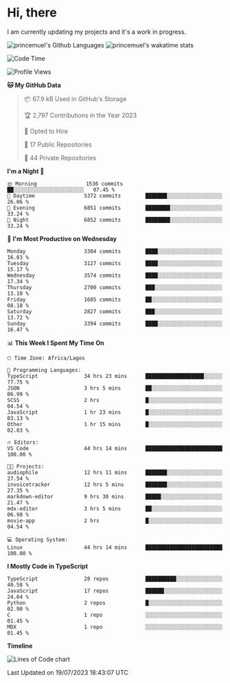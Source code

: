 # Hi, there

I am currently updating my projects and it's a work in progress.

![princemuel's Github Languages](https://github-readme-stats.vercel.app/api/top-langs/?username=princemuel&text_color=586069&layout=compact&hide_border=true&title_color=0366d6&count_private=true&include_all_commits=true&theme=tokyonight&show_icons=true)
![princemuel's wakatime stats](https://github-readme-stats.vercel.app/api/wakatime?username=princemuel&text_color=586069&layout=compact&hide_border=true&title_color=0366d6&count_private=true&include_all_commits=true&theme=tokyonight&show_icons=true)

<!--START_SECTION:waka-->
![Code Time](http://img.shields.io/badge/Code%20Time-2%2C660%20hrs%2044%20mins-blue)

![Profile Views](http://img.shields.io/badge/Profile%20Views-23-blue)

**🐱 My GitHub Data** 

> 📦 67.9 kB Used in GitHub's Storage 
 > 
> 🏆 2,797 Contributions in the Year 2023
 > 
> 💼 Opted to Hire
 > 
> 📜 17 Public Repositories 
 > 
> 🔑 44 Private Repositories 
 > 
**I'm a Night 🦉** 

```text
🌞 Morning                1536 commits        ██░░░░░░░░░░░░░░░░░░░░░░░   07.45 % 
🌆 Daytime                5372 commits        ███████░░░░░░░░░░░░░░░░░░   26.06 % 
🌃 Evening                6851 commits        ████████░░░░░░░░░░░░░░░░░   33.24 % 
🌙 Night                  6852 commits        ████████░░░░░░░░░░░░░░░░░   33.24 % 
```
📅 **I'm Most Productive on Wednesday** 

```text
Monday                   3304 commits        ████░░░░░░░░░░░░░░░░░░░░░   16.03 % 
Tuesday                  3127 commits        ████░░░░░░░░░░░░░░░░░░░░░   15.17 % 
Wednesday                3574 commits        ████░░░░░░░░░░░░░░░░░░░░░   17.34 % 
Thursday                 2700 commits        ███░░░░░░░░░░░░░░░░░░░░░░   13.10 % 
Friday                   1685 commits        ██░░░░░░░░░░░░░░░░░░░░░░░   08.18 % 
Saturday                 2827 commits        ███░░░░░░░░░░░░░░░░░░░░░░   13.72 % 
Sunday                   3394 commits        ████░░░░░░░░░░░░░░░░░░░░░   16.47 % 
```


📊 **This Week I Spent My Time On** 

```text
🕑︎ Time Zone: Africa/Lagos

💬 Programming Languages: 
TypeScript               34 hrs 23 mins      ███████████████████░░░░░░   77.75 % 
JSON                     3 hrs 5 mins        ██░░░░░░░░░░░░░░░░░░░░░░░   06.99 % 
SCSS                     2 hrs               █░░░░░░░░░░░░░░░░░░░░░░░░   04.54 % 
JavaScript               1 hr 23 mins        █░░░░░░░░░░░░░░░░░░░░░░░░   03.13 % 
Other                    1 hr 15 mins        █░░░░░░░░░░░░░░░░░░░░░░░░   02.83 % 

🔥 Editors: 
VS Code                  44 hrs 14 mins      █████████████████████████   100.00 % 

🐱‍💻 Projects: 
audiophile               12 hrs 11 mins      ███████░░░░░░░░░░░░░░░░░░   27.54 % 
invoicetracker           12 hrs 5 mins       ███████░░░░░░░░░░░░░░░░░░   27.35 % 
markdown-editor          9 hrs 30 mins       █████░░░░░░░░░░░░░░░░░░░░   21.47 % 
mdx-editor               3 hrs 5 mins        ██░░░░░░░░░░░░░░░░░░░░░░░   06.98 % 
movie-app                2 hrs               █░░░░░░░░░░░░░░░░░░░░░░░░   04.54 % 

💻 Operating System: 
Linux                    44 hrs 14 mins      █████████████████████████   100.00 % 
```

**I Mostly Code in TypeScript** 

```text
TypeScript               28 repos            ██████████░░░░░░░░░░░░░░░   40.58 % 
JavaScript               17 repos            ██████░░░░░░░░░░░░░░░░░░░   24.64 % 
Python                   2 repos             █░░░░░░░░░░░░░░░░░░░░░░░░   02.90 % 
C                        1 repo              ░░░░░░░░░░░░░░░░░░░░░░░░░   01.45 % 
MDX                      1 repo              ░░░░░░░░░░░░░░░░░░░░░░░░░   01.45 % 
```



**Timeline**

![Lines of Code chart](https://raw.githubusercontent.com/princemuel/princemuel/main/assets/bar_graph.png)


 Last Updated on 19/07/2023 18:43:07 UTC
<!--END_SECTION:waka-->
